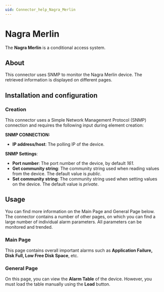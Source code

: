 ```yaml
---
uid: Connector_help_Nagra_Merlin
---
```


# Nagra Merlin

The **Nagra Merlin** is a conditional access system.

## About

This connector uses SNMP to monitor the Nagra Merlin device. The retrieved information is displayed on different pages.

## Installation and configuration

### Creation

This connector uses a Simple Network Management Protocol (SNMP) connection and requires the following input during element creation:

**SNMP CONNECTION:**

- **IP address/host**: The polling IP of the device.

**SNMP Settings**:

- **Port number**: The port number of the device, by default *161.*
- **Get community string**: The community string used when reading values from the device. The default value is *public*.
- **Set community string**: The community string used when setting values on the device. The default value is *private*.

## Usage

You can find more information on the Main Page and General Page below. The connector contains a number of other pages, on which you can find a large number of individual alarm parameters. All parameters can be monitored and trended.

### Main Page

This page contains overall important alarms such as **Application Failure, Disk Full, Low Free Disk Space**, etc.

### General Page

On this page, you can view the **Alarm Table** of the device. However, you must load the table manually using the **Load** button.
